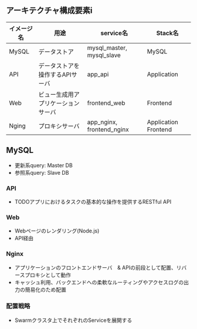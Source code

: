 ## アーキテクチャ構成要素i

| イメージ名 | 用途 | service名 | Stack名
| -------- | -------- | -------- | -------- |
| MySQL | データストア | mysql_master, mysql_slave | MySQL |
| API     | データストアを操作するAPIサーバ | app_api | Application |
| Web | ビュー生成用アプリケーションサーバ | frontend_web | Frontend |
| Nging | プロキシサーバ | app_nginx, frontend_nginx | Application Frontend |

## MySQL
- 更新系query: Master DB
- 参照系query: Slave DB

### API
- TODOアプリにおけるタスクの基本的な操作を提供するRESTful API

### Web
- Webページのレンダリング(Node.js)
- API経由

### Nginx
- アプリケーションのフロントエンドサーバ　& APIの前段として配置、リバースプロキシとして動作
- キャッシュ利用、バックエンドへの柔軟なルーティングやアクセスログの出力の簡易化のため配置

### 配置戦略
- Swarmクラスタ上でそれぞれのServiceを展開する 
